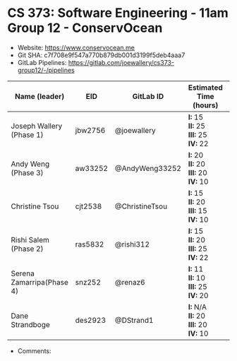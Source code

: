 # CS 373: Software Engineering - 11am Group 12 - **ConservOcean**

- Website: https://www.conservocean.me
- Git SHA: c7f708e9f547a770b879db001d3199f5deb4aaa7
- GitLab Pipelines: https://gitlab.com/joewallery/cs373-group12/-/pipelines

| Name (leader)             | EID     | GitLab ID      | Estimated Time (hours)                               | Actual Time (hours)                                  |
| ------------------------  | ------- | -------------- | ---------------------------------------------------- | ---------------------------------------------------- |
| Joseph Wallery (Phase 1)  | jbw2756 | @joewallery    | **I:** 15<br>**II:** 25<br>**III:** 25<br>**IV:** 22 | **I:** 28<br>**II:** 26<br>**III:** 29<br>**IV:** 24 |
| Andy Weng (Phase 3)       | aw33252 | @AndyWeng33252 | **I:** 20<br>**II:** 20<br>**III:** 20<br>**IV:** 10 | **I:** 22<br>**II:** 34<br>**III:** 18<br>**IV:** 11 |
| Christine Tsou            | cjt2538 | @ChristineTsou | **I:** 15<br>**II:** 20<br>**III:** 15<br>**IV:** 10 | **I:** 16<br>**II:** 34<br>**III:** 18<br>**IV:** 11 |
| Rishi Salem (Phase 2)     | ras5832 | @rishi312      | **I:** 15<br>**II:** 20<br>**III:** 25<br>**IV:** 22 | **I:** 20<br>**II:** 26<br>**III:** 30<br>**IV:** 24 |
| Serena Zamarripa(Phase 4) | snz252  | @renaz6        | **I:** 11<br>**II:** 10<br>**III:** 25<br>**IV:** 20 | **I:** 21<br>**II:** 26<br>**III:** 30<br>**IV:** 23 |
| Dane Strandboge           | des2923 | @DStrand1      | **I:** N/A<br>**II:** 20<br>**III:** 20<br>**IV:** 10| **I:** N/A<br>**II:** 34<br>**III:** 18<br>**IV:** 11|

- Comments:
